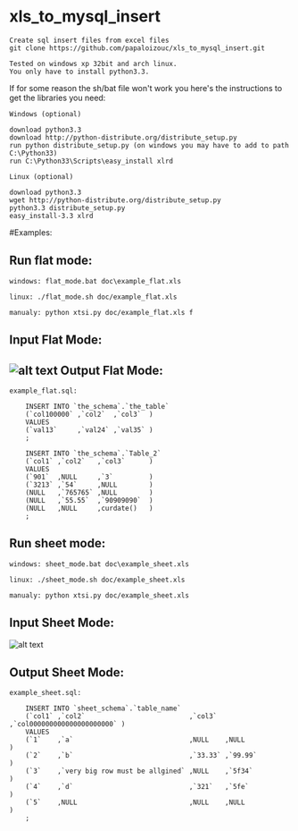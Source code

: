 xls_to_mysql_insert
===================

    Create sql insert files from excel files
    git clone https://github.com/papaloizouc/xls_to_mysql_insert.git

    Tested on windows xp 32bit and arch linux.
    You only have to install python3.3.

If for some reason the sh/bat file won't work you here's the instructions to get the libraries you need:

    Windows (optional)

    download python3.3
    download http://python-distribute.org/distribute_setup.py
    run python distribute_setup.py (on windows you may have to add to path C:\Python33)
    run C:\Python33\Scripts\easy_install xlrd

    Linux (optional)

    download python3.3
    wget http://python-distribute.org/distribute_setup.py
    python3.3 distribute_setup.py
    easy_install-3.3 xlrd

#Examples:

Run flat mode:
---

    windows: flat_mode.bat doc\example_flat.xls

    linux: ./flat_mode.sh doc/example_flat.xls

    manualy: python xtsi.py doc/example_flat.xls f


Input Flat Mode:
---
![alt text](https://raw.github.com/papaloizouc/xls_to_mysql_insert/master/doc/xls_file_.png "Input")
Output Flat Mode:
---

    example_flat.sql:
```mysql
    INSERT INTO `the_schema`.`the_table`
    (`col100000` ,`col2`  ,`col3`  )
    VALUES
    (`val13`     ,`val24` ,`val35` )
    ;
```


```mysql
    INSERT INTO `the_schema`.`Table_2`
    (`col1` ,`col2`   ,`col3`      )
    VALUES
    (`901`  ,NULL     ,`3`         )
    (`3213` ,`54`     ,NULL        )
    (NULL   ,`765765` ,NULL        )
    (NULL   ,`55.55`  ,`90909090`  )
    (NULL   ,NULL     ,curdate()   )
    ;
```
Run sheet mode:
---

    windows: sheet_mode.bat doc\example_sheet.xls

    linux: ./sheet_mode.sh doc/example_sheet.xls

    manualy: python xtsi.py doc/example_sheet.xls


Input Sheet Mode:
---
![alt text](https://raw.github.com/papaloizouc/xls_to_mysql_insert/master/doc/xls_file_sheets.png "Input")


Output Sheet Mode:
---

    example_sheet.sql:
```mysql
    INSERT INTO `sheet_schema`.`table_name`
    (`col1` ,`col2`                          ,`col3`  ,`col000000000000000000000` )
    VALUES
    (`1`    ,`a`                             ,NULL    ,NULL                       )
    (`2`    ,`b`                             ,`33.33` ,`99.99`                    )
    (`3`    ,`very big row must be allgined` ,NULL    ,`5f34`                     )
    (`4`    ,`d`                             ,`321`   ,`5fe`                      )
    (`5`    ,NULL                            ,NULL    ,NULL                       )
    ;
```
